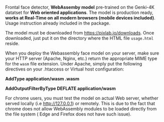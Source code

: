 Frontal face detector, **WebAssemby model** pre-trained on the Genki-4K datatset for **Web oriented applications**.
The model is production ready, **works at Real-Time on all modern browsers (mobile devices included)**. Usage instruction already included in the package.

The model must be downloaded from https://pixlab.io/downloads. Once downloaded, just put it on the directory where the HTML file `usage.html` reside.
     
When you deploy the Webassembly face model on your server, make sure
your HTTP server (Apache, Nginx, etc.) return the appropriate MIME type
for the `wasm` file extension. Under Apache, simply put the following
directives on your .htaccess or Virtual host configuration:

**AddType application/wasm .wasm**

**AddOutputFilterByType DEFLATE application/wasm**


For chrome users, you must test the model on actual Web server,
whether served locally (i.e http://127.0.0.1) or remotely. 
This is due to the fact that chrome does not allow WebAssembly
modules to be loaded directly from the file system ( Edge and Firefox does not have such issue).
